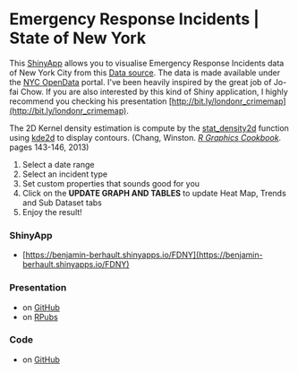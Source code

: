 Emergency Response Incidents | State of New York
========================================================

This <a href="http://shinyapps.io?kid=2B7XZ" target="_blank">ShinyApp</a> allows you to visualise Emergency Response Incidents data of New York City from this <a href="https://data.cityofnewyork.us/Public-Safety/Emergency-Response-Incidents/pasr-j7fb#Embed" target="_blank">Data source</a>. The data is made available under the <a href="https://data.cityofnewyork.us/profile/NYC-OpenData/5fuc-pqz2" target="_blank">NYC OpenData</a> portal. 
I've been heavily inspired by the great job of Jo-fai Chow. If you are also interested by this kind of Shiny application, I highly recommend you checking his presentation [http://bit.ly/londonr_crimemap](http://bit.ly/londonr_crimemap). 

The 2D Kernel density estimation is compute by the <a href="http://docs.ggplot2.org/0.9.3.1/stat_density2d.html" target="_blank">stat_density2d</a> function using <a href="https://stat.ethz.ch/R-manual/R-devel/library/MASS/html/kde2d.html" target="_blank">kde2d</a> to display contours. (Chang, Winston. <a href="https://books.google.fr/books?id=_iVFgKTRYrQC&lpg=PA144&ots=XXfTYYrbfu&dq=what%20is%20kernel%20density%20estimation%20stat_density2d&pg=PA143#v=onepage&q=what%20is%20kernel%20density%20estimation%20stat_density2d&f=false" target="_blank"><i>R Graphics Cookbook</i></a>. pages 143-146, 2013)

1. Select a date range
2. Select an incident type
3. Set custom properties that sounds good for you
4. Click on the <b>UPDATE GRAPH AND TABLES</b> to update Heat Map, Trends and Sub Dataset tabs
5. Enjoy the result!

### ShinyApp
* [https://benjamin-berhault.shinyapps.io/FDNY](https://benjamin-berhault.shinyapps.io/FDNY)

### Presentation
* on [GitHub](http://benjamin-berhault.github.io/developing-data-products/presentation/FDNY_shiny_app-rpubs.html)
* on [RPubs](http://rpubs.com/BenDataGeek/emergency_response)

### Code
* on [GitHub](https://github.com/benjamin-berhault/developing-data-products/ShinyApp)

